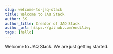 ```yaml
---
slug: welcome-to-jaq-stack
title: Welcome to JAQ Stack
author: SK
author_title: Creator of JAQ Stack
author_url: https://github.com/endiliey
tags: [hello]
---
```


Welcome to JAQ Stack. We are just getting started.